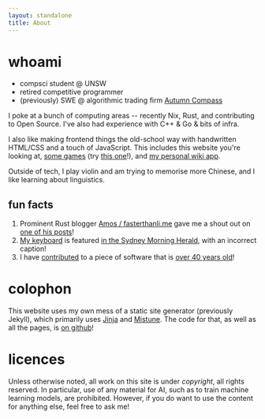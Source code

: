 ```yaml
---
layout: standalone
title: About
---
```


# whoami

- compsci student @ UNSW
- retired competitive programmer
- (previously) SWE @ algorithmic trading firm [Autumn Compass](https://autumncompass.com/)

I poke at a bunch of computing areas -- recently Nix, Rust, and contributing to Open Source.
I've also had experience with C++ & Go & bits of infra.

I also like making frontend things the old-school way with handwritten HTML/CSS and a touch of JavaScript.
This includes this website you're looking at, [some games] (try [this one]!), and [my personal wiki app].

[some games]: /webgames/
[this one]: /webgames/basalt-bashers/
[my personal wiki app]: /ibis-wiki/static/

Outside of tech, I play violin and am trying to memorise more Chinese, and I like learning about linguistics.

## fun facts

1. Prominent Rust blogger [Amos / fasterthanli.me](https://fasterthanli.me) gave me a shout out on [one of his posts](https://fasterthanli.me/series/making-our-own-executable-packer/part-12#:~:text=Thanks%20to%20ralismark)!
2. [My keyboard](posts/keyboard) is featured [in the Sydney Morning Herald](https://12ft.io/https://www.smh.com.au/technology/people-are-spending-7500-on-keyboards-maybe-you-should-too-20220524-p5ao6h.html#:~:text=Keyboards%20can%20cost%20hundreds%20or%20even%20thousands%20of%20dollars), with an incorrect caption!
3. I have [contributed](https://github.com/shlomif/fortune-mod/commits?author=ralismark) to a piece of software that is [over 40 years old][fortune]!

[fortune]: https://en.wikipedia.org/wiki/Fortune_(Unix)

# colophon

This website uses my own mess of a static site generator (previously Jekyll), which primarily uses [Jinja](https://jinja.palletsprojects.com/) and [Mistune](https://mistune.lepture.com/).
The code for that, as well as all the pages, is [on github](https://github.com/ralismark/ralismark.github.io)!

# licences

Unless otherwise noted, all work on this site is under _copyright_, all rights reserved.
In particular, use of any material for AI, such as to train machine learning models, are prohibited.
However, if you do want to use the content for anything else, feel free to ask me!
